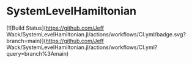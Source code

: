 # SystemLevelHamiltonian

[![Build Status](https://github.com/Jeff Wack/SystemLevelHamiltonian.jl/actions/workflows/CI.yml/badge.svg?branch=main)](https://github.com/Jeff Wack/SystemLevelHamiltonian.jl/actions/workflows/CI.yml?query=branch%3Amain)
